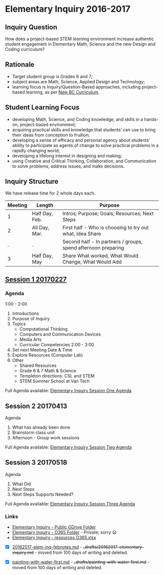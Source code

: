 # Elementary Inquiry 2016-2017

## Inquiry Question
How does a project-based STEM learning environment increase authentic student engagement in Elementary Math, Science and the new Design and Coding curriculum?

## Rationale
- Target student group is Grades 6 and 7; 
- subject areas are Math, Science, Applied Design and Technology; 
- learning focus is Inquiry/Question-Based approaches, including project-based learning, as per [New BC Curriculum](https://curriculum.gov.bc.ca/curriculum/overview).

## Student Learning Focus
- developing Math, Science, and Coding knowledge, and skills in a hands-on, project-based environment;
- acquiring practical skills and knowledge that students’ can use to bring their ideas from conception to fruition;
- developing a sense of efficacy and personal agency about students’ ability to participate as agents of change to solve practical problems in a rapidly changing world;
- developing a lifelong interest in designing and making;
- using Creative and Critical Thinking, Collaboration, and Communication to solve problems, address issues, and make decisions.

## Inquiry Structure
We have release time for 2 whole days each. 

Meeting | Length | Purpose
--- | --- |---
1 | Half Day, Feb. | Intros; Purpose; Goals; Resources; Next Steps
2 | All Day, Mar. | First half - Who is choosing to try out what, Idea Share
. |. | Second half - In partners / groups, spend afternoon preparing
3 | Half Day, May | Share What worked, What Would Change, What Would Add


## [Session 1 20170227](session-one-agenda.md)
### Agenda
1:00  - 2:00
  1. Introductions
  2. Purpose of Inquiry
  3. Topics
     - Computational Thinking
     - Computers and Communication Devices
     - Media Arts
     - Curricular Competencies
2:00  - 3:00
  4. Set next Meeting Date & Time 
  5. Explore Resources (Computer Lab)
  6. Other
     - Shared Resources
     - Grade 6 & 7 Math & Science
     - Templeton directions: CSL and STEM
     - STEM Summer School at Van Tech

Full Agenda available: [Elementary Inquiry Session One Agenda](session-one-agenda.md)



## Session 2 20170413
Agenda
   1. What has already been done
   2. Brainstorm class unit
   3. Afternoon - Group work sessions
   
Full Agenda available: [Elementary Inquiry Session Two Agenda](session-two-agenda.md)

## Session 3 20170518
Agenda
   1. What Did
   2. Next Steps
   3. Next Steps Supports Needed?
   
Full Agenda available: [Elementary Inquiry Session Three Agenda](session-three-agenda.md)

### Links
- [Elementary Inquiry - Public GDrive Folder](https://drive.google.com/open?id=0BysMfTbvAUUVLWZwc09rOVJYa1k)
- [Elementary Inquiry - O365 Folder](https://vsbworld-my.sharepoint.com/personal/cjanze_vsb_bc_ca/_layouts/15/onedrive.aspx?id=%2Fpersonal%2Fcjanze_vsb_bc_ca%2FDocuments%2FInquiry%2F20162017-ElementarySTEMADSTCoding&FolderCTID=0x01200081E60F4837F90645810CD018F9ED4888) - Private; sorry :frowning:
- [Elementary Inquiry - resources O365.xlsx](https://vsbworld-my.sharepoint.com/personal/cjanze_vsb_bc_ca/_layouts/15/guestaccess.aspx?docid=0cd022336e6c64aa194068d1381fbc58e&authkey=ATcTVGHmcRDMg2D_b7xOahk)
- [x] [20162017-elem-inq-febnotes.md](20162017-elem-inq-febnotes.md) - ~~\_drafts/20162017-elementary-inquiry.md~~ - moved from 100 days of writing and deleted.
- [x] [painting-with-water-first.md](painting-with-water-first.md) - ~~\_drafts/painting-with-water-first.md~~ - moved from 100 days of writing and deleted.



